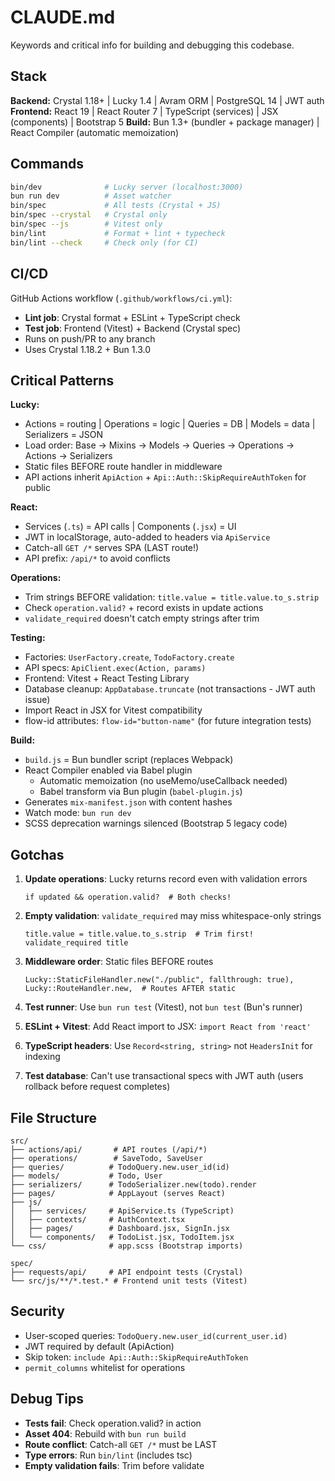 # CLAUDE.md

Keywords and critical info for building and debugging this codebase.

## Stack

**Backend:** Crystal 1.18+ | Lucky 1.4 | Avram ORM | PostgreSQL 14 | JWT auth
**Frontend:** React 19 | React Router 7 | TypeScript (services) | JSX (components) | Bootstrap 5
**Build:** Bun 1.3+ (bundler + package manager) | React Compiler (automatic memoization)

## Commands

```bash
bin/dev              # Lucky server (localhost:3000)
bun run dev          # Asset watcher
bin/spec             # All tests (Crystal + JS)
bin/spec --crystal   # Crystal only
bin/spec --js        # Vitest only
bin/lint             # Format + lint + typecheck
bin/lint --check     # Check only (for CI)
```

## CI/CD

GitHub Actions workflow (`.github/workflows/ci.yml`):
- **Lint job**: Crystal format + ESLint + TypeScript check
- **Test job**: Frontend (Vitest) + Backend (Crystal spec)
- Runs on push/PR to any branch
- Uses Crystal 1.18.2 + Bun 1.3.0

## Critical Patterns

**Lucky:**
- Actions = routing | Operations = logic | Queries = DB | Models = data | Serializers = JSON
- Load order: Base → Mixins → Models → Queries → Operations → Actions → Serializers
- Static files BEFORE route handler in middleware
- API actions inherit `ApiAction` + `Api::Auth::SkipRequireAuthToken` for public

**React:**
- Services (`.ts`) = API calls | Components (`.jsx`) = UI
- JWT in localStorage, auto-added to headers via `ApiService`
- Catch-all `GET /*` serves SPA (LAST route!)
- API prefix: `/api/*` to avoid conflicts

**Operations:**
- Trim strings BEFORE validation: `title.value = title.value.to_s.strip`
- Check `operation.valid?` + record exists in update actions
- `validate_required` doesn't catch empty strings after trim

**Testing:**
- Factories: `UserFactory.create`, `TodoFactory.create`
- API specs: `ApiClient.exec(Action, params)`
- Frontend: Vitest + React Testing Library
- Database cleanup: `AppDatabase.truncate` (not transactions - JWT auth issue)
- Import React in JSX for Vitest compatibility
- flow-id attributes: `flow-id="button-name"` (for future integration tests)

**Build:**
- `build.js` = Bun bundler script (replaces Webpack)
- React Compiler enabled via Babel plugin
  * Automatic memoization (no useMemo/useCallback needed)
  * Babel transform via Bun plugin (`babel-plugin.js`)
- Generates `mix-manifest.json` with content hashes
- Watch mode: `bun run dev`
- SCSS deprecation warnings silenced (Bootstrap 5 legacy code)

## Gotchas

1. **Update operations**: Lucky returns record even with validation errors
   ```crystal
   if updated && operation.valid?  # Both checks!
   ```

2. **Empty validation**: `validate_required` may miss whitespace-only strings
   ```crystal
   title.value = title.value.to_s.strip  # Trim first!
   validate_required title
   ```

3. **Middleware order**: Static files BEFORE routes
   ```crystal
   Lucky::StaticFileHandler.new("./public", fallthrough: true),
   Lucky::RouteHandler.new,  # Routes AFTER static
   ```

4. **Test runner**: Use `bun run test` (Vitest), not `bun test` (Bun's runner)

5. **ESLint + Vitest**: Add React import to JSX: `import React from 'react'`

6. **TypeScript headers**: Use `Record<string, string>` not `HeadersInit` for indexing

7. **Test database**: Can't use transactional specs with JWT auth (users rollback before request completes)

## File Structure

```
src/
├── actions/api/       # API routes (/api/*)
├── operations/        # SaveTodo, SaveUser
├── queries/          # TodoQuery.new.user_id(id)
├── models/           # Todo, User
├── serializers/      # TodoSerializer.new(todo).render
├── pages/            # AppLayout (serves React)
├── js/
│   ├── services/     # ApiService.ts (TypeScript)
│   ├── contexts/     # AuthContext.tsx
│   ├── pages/        # Dashboard.jsx, SignIn.jsx
│   └── components/   # TodoList.jsx, TodoItem.jsx
└── css/              # app.scss (Bootstrap imports)

spec/
├── requests/api/     # API endpoint tests (Crystal)
└── src/js/**/*.test.* # Frontend unit tests (Vitest)
```

## Security

- User-scoped queries: `TodoQuery.new.user_id(current_user.id)`
- JWT required by default (ApiAction)
- Skip token: `include Api::Auth::SkipRequireAuthToken`
- `permit_columns` whitelist for operations

## Debug Tips

- **Tests fail**: Check operation.valid? in action
- **Asset 404**: Rebuild with `bun run build`
- **Route conflict**: Catch-all `GET /*` must be LAST
- **Type errors**: Run `bin/lint` (includes tsc)
- **Empty validation fails**: Trim before validate
